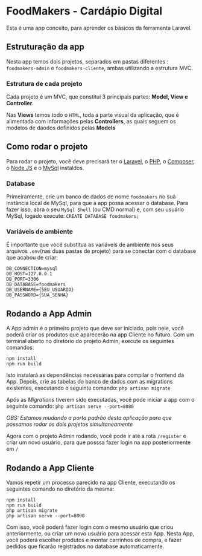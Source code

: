 # FoodMakers - Cardápio Digital
Esta é uma app conceito, para aprender os básicos da ferramenta Laravel.

## Estruturação da app
Nesta app temos dois projetos, separados em pastas diferentes : `foodmakers-admin` e `foodmakers-cliente`, ambas utilizando a estrutura MVC.

### Estrutura de cada projeto
Cada projeto é um MVC, que constitui 3 principais partes: **Model, View e Controller**. 

Nas **Views** temos todo o `HTML`, toda a parte visual da aplicação, que é alimentada com informações pelas **Controllers**, 
as quais seguem os modelos de daodos definidos pelas **Models**

## Como rodar o projeto
Para rodar o projeto, você deve precisará ter o [Laravel](https://laravel.com/docs/11.x/installation), o [PHP](https://www.php.net/), o [Composer](https://getcomposer.org/), o [Node JS](https://nodejs.org/pt) e o [MySql](https://dev.mysql.com/downloads/installer/) instaldos.

### Database
Primeiramente, crie um banco de dados de nome `foodmakers` no sua instância local de MySql, para que a app possa acessar o database. 
Para fazer isso, abra o seu `MySql Shell` (ou CMD normal) e, com seu usuário MySql, logado execute:
`CREATE DATABASE foodmakers;`

### Variáveis de ambiente
É importante que você substitua as variáveis de ambiente nos seus arquivos `.env`(nas duas pastas de projeto) para se conectar com o database que acabou de criar:
```
DB_CONNECTION=mysql
DB_HOST=127.0.0.1
DB_PORT=3306
DB_DATABASE=foodmakers
DB_USERNAME={SEU_USUARIO}
DB_PASSWORD={SUA_SENHA}
```

## Rodando a App Admin
A App admin é o primeiro projeto que deve ser iniciado, pois nele, você poderá criar os produtos que aparecerão na app Cliente no futuro.
Com um terminal aberto no diretório do projeto Admin, execute os seguintes comandos:

```
npm install
npm run build
```

Isto instalará as dependências necessárias para compilar o frontend da App.
Depois, crie as tabelas do banco de dados com as migrations existentes, executando o seguinte comando:
`php artisan migrate`

Após as _Migrations_ tiverem sido executadas, você pode iniciar a app com o seguinte comando:
`php artisan serve --port=8080`

_OBS: Estamos mudando a porta padrão desta aplicação para que possamos rodar os dois projetos simultaneamente_

Agora com o projeto Admin rodando, você pode ir até a rota `/register` e criar um novo usuário, para que posssa fazer login na app posteriormente em `/`

## Rodando a App Cliente
Vamos repetir um processo parecido na app Cliente, executando os seguintes comando no diretório da mesma:
```
npm install
npm run build
php artisan migrate
php artisan serve --port=8000
```

Com isso, você poderá fazer login com o mesmo usuário que criou anteriormente, ou criar um novo usuário para acessar esta App.
Nesta App, você poderá escolher produtos e montar carrinhos de compra, e fazer pedidos que ficarão registrados no database automaticamente.
